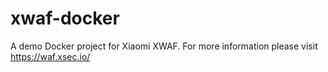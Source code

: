 # xwaf-docker
A demo Docker project for Xiaomi XWAF. For more information please visit https://waf.xsec.io/
